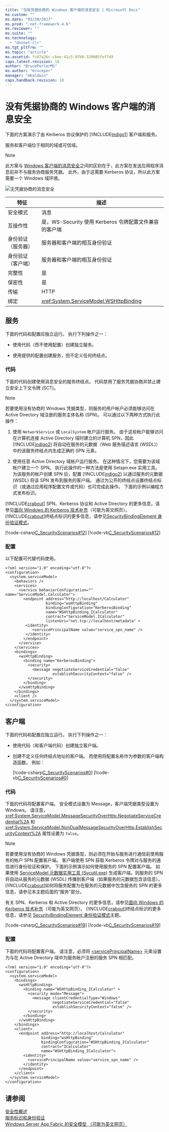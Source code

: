 ```yaml
---
title: "没有凭据协商的 Windows 客户端的消息安全 | Microsoft Docs"
ms.custom: ""
ms.date: "03/30/2017"
ms.prod: ".net-framework-4.6"
ms.reviewer: ""
ms.suite: ""
ms.technology: 
  - "dotnet-clr"
ms.tgt_pltfrm: ""
ms.topic: "article"
ms.assetid: fc07a26c-cbee-41c5-8fb0-329085fef749
caps.latest.revision: 18
author: "BrucePerlerMS"
ms.author: "bruceper"
manager: "mbaldwin"
caps.handback.revision: 18
---
```

# 没有凭据协商的 Windows 客户端的消息安全
下面的方案演示了由 Kerberos 协议保护的 [!INCLUDE[indigo1](../../../../includes/indigo1-md.md)] 客户端和服务。  
  
 服务和客户端位于相同的域或可信域。  
  
> [!NOTE]
>  此方案与 [Windows 客户端的消息安全](../../../../docs/framework/wcf/feature-details/message-security-with-a-windows-client.md)之间的区别在于，此方案在发送应用程序消息前并不与服务协商服务凭据。  此外，由于这需要 Kerberos 协议，所以此方案需要一个 Windows 域环境。  
  
 ![无凭据协商的消息安全](../../../../docs/framework/wcf/feature-details/media/0c9f9baa-2439-4ef9-92f4-43c242d85d0d.gif "0c9f9baa\-2439\-4ef9\-92f4\-43c242d85d0d")  
  
|特征|描述|  
|--------|--------|  
|安全模式|消息|  
|互操作性|是，WS\-Security 使用 Kerberos 令牌配置文件兼容的客户端|  
|身份验证（服务器）|服务器和客户端的相互身份验证|  
|身份验证（客户端）|服务器和客户端的相互身份验证|  
|完整性|是|  
|保密性|是|  
|传输|HTTP|  
|绑定|<xref:System.ServiceModel.WSHttpBinding>|  
  
## 服务  
 下面的代码和配置应独立运行。  执行下列操作之一：  
  
-   使用代码（而不使用配置）创建独立服务。  
  
-   使用提供的配置创建服务，但不定义任何终结点。  
  
### 代码  
 下面的代码创建使用消息安全的服务终结点。  代码禁用了服务凭据协商并禁止建立安全上下文令牌 \(SCT\)。  
  
> [!NOTE]
>  若要使用没有协商的 Windows 凭据类型，则服务的用户帐户必须能够访问在 Active Directory 域注册的服务主体名称 \(SPN\)。  可以通过以下两种方式执行此操作：  
  
1.  使用 `NetworkService` 或 `LocalSystem` 帐户运行服务。  由于这些帐户能够访问在计算机连接 Active Directory 域时建立的计算机 SPN，因此 [!INCLUDE[indigo2](../../../../includes/indigo2-md.md)] 将自动在服务的元数据（Web 服务描述语言 \(WSDL\)）中的该服务终结点内生成正确的 SPN 元素。  
  
2.  使用任意 Active Directory 域帐户运行服务。  在这种情况下，您需要为该域帐户建立一个 SPN。  执行此操作的一种方法是使用 Setspn.exe 实用工具。  为该服务的帐户创建 SPN 后，配置 [!INCLUDE[indigo2](../../../../includes/indigo2-md.md)] 以通过服务的元数据 \(WSDL\) 将该 SPN 发布到服务的客户端。  通过为公开的终结点设置终结点标识（或通过应用程序配置文件或代码）也可完成此操作。  下面的示例以编程方式发布标识。  
  
 [!INCLUDE[crabout](../../../../includes/crabout-md.md)] SPN、Kerberos 协议和 Active Directory 的更多信息，请参见[面向 Windows 的 Kerberos 技术补充](http://go.microsoft.com/fwlink/?LinkId=88330)（可能为英文网页）。  [!INCLUDE[crabout](../../../../includes/crabout-md.md)]终结点标识的更多信息，请参见[SecurityBindingElement 身份验证模式](../../../../docs/framework/wcf/feature-details/securitybindingelement-authentication-modes.md)。  
  
 [!code-csharp[C_SecurityScenarios#12](../../../../samples/snippets/csharp/VS_Snippets_CFX/c_securityscenarios/cs/source.cs#12)]
 [!code-vb[C_SecurityScenarios#12](../../../../samples/snippets/visualbasic/VS_Snippets_CFX/c_securityscenarios/vb/source.vb#12)]  
  
### 配置  
 以下配置可代替代码使用。  
  
```  
<?xml version="1.0" encoding="utf-8"?>  
<configuration>  
  <system.serviceModel>  
    <behaviors />  
    <services>  
      <service behaviorConfiguration="" name="ServiceModel.Calculator">  
        <endpoint address="http://localhost/Calculator"   
                  binding="wsHttpBinding"  
                  bindingConfiguration="KerberosBinding"  
                  name="WSHttpBinding_ICalculator"  
                  contract="ServiceModel.ICalculator"   
                  listenUri="net.tcp://localhost/metadata" >  
         <identity>  
            <servicePrincipalName value="service_spn_name" />  
         </identity>  
        </endpoint>  
      </service>  
    </services>  
    <bindings>  
      <wsHttpBinding>  
        <binding name="KerberosBinding">  
          <security>  
            <message negotiateServiceCredential="false"   
                     establishSecurityContext="false" />  
          </security>  
        </binding>  
      </wsHttpBinding>  
    </bindings>  
    <client />  
  </system.serviceModel>  
</configuration>  
```  
  
## 客户端  
 下面的代码和配置应独立运行。  执行下列操作之一：  
  
-   使用代码（和客户端代码）创建独立客户端。  
  
-   创建不定义任何终结点地址的客户端。  而使用将配置名称作为参数的客户端构造函数。  例如：  
  
     [!code-csharp[C_SecurityScenarios#0](../../../../samples/snippets/csharp/VS_Snippets_CFX/c_securityscenarios/cs/source.cs#0)]
     [!code-vb[C_SecurityScenarios#0](../../../../samples/snippets/visualbasic/VS_Snippets_CFX/c_securityscenarios/vb/source.vb#0)]  
  
### 代码  
 下面的代码将配置客户端。  安全模式设置为 Message，客户端凭据类型设置为 Windows。  请注意，<xref:System.ServiceModel.MessageSecurityOverHttp.NegotiateServiceCredential%2A> 和 <xref:System.ServiceModel.NonDualMessageSecurityOverHttp.EstablishSecurityContext%2A> 属性设置为 `false`。  
  
> [!NOTE]
>  若要使用没有协商的 Windows 凭据类型，则必须在开始与服务进行通信前使用服务的帐户 SPN 配置客户端。  客户端使用 SPN 获取 Kerberos 令牌对与服务的通信进行身份验证和保护。  下面的示例演示如何使用服务的 SPN 配置客户端。  如果使用 [ServiceModel 元数据实用工具 \(Svcutil.exe\)](../../../../docs/framework/wcf/servicemodel-metadata-utility-tool-svcutil-exe.md) 生成客户端，则服务的 SPN 将自动从服务的元数据 \(WSDL\) 传播到客户端（如果服务的元数据包含该信息）。  [!INCLUDE[crabout](../../../../includes/crabout-md.md)]如何将服务配置为在服务的元数据中包含服务的 SPN 的更多信息，请参见本主题后面的“服务”部分。  
>   
>  有关 SPN、Kerberos 和 Active Directory 的更多信息，请参见[面向 Windows 的 Kerberos 技术补充](http://go.microsoft.com/fwlink/?LinkId=88330)（可能为英文网页）。  [!INCLUDE[crabout](../../../../includes/crabout-md.md)]终结点标识的更多信息，请参见 [SecurityBindingElement 身份验证模式](../../../../docs/framework/wcf/feature-details/securitybindingelement-authentication-modes.md)主题。  
  
 [!code-csharp[C_SecurityScenarios#19](../../../../samples/snippets/csharp/VS_Snippets_CFX/c_securityscenarios/cs/source.cs#19)]
 [!code-vb[C_SecurityScenarios#19](../../../../samples/snippets/visualbasic/VS_Snippets_CFX/c_securityscenarios/vb/source.vb#19)]  
  
### 配置  
 下面的代码将配置客户端。  请注意，必须将 [\<servicePrincipalName\>](../../../../docs/framework/configure-apps/file-schema/wcf/serviceprincipalname.md) 元素设置为与在 Active Directory 域中为服务帐户注册的服务 SPN 相匹配。  
  
```  
<?xml version="1.0" encoding="utf-8"?>  
<configuration>  
  <system.serviceModel>  
    <bindings>  
      <wsHttpBinding>  
        <binding name="WSHttpBinding_ICalculator" >  
          <security mode="Message">  
            <message clientCredentialType="Windows"   
                     negotiateServiceCredential="false"  
                     establishSecurityContext="false" />  
          </security>  
        </binding>  
      </wsHttpBinding>  
    </bindings>  
    <client>  
      <endpoint address="http://localhost/Calculator"   
                binding="wsHttpBinding"  
                bindingConfiguration="WSHttpBinding_ICalculator"  
                contract="ICalculator"  
                name="WSHttpBinding_ICalculator">  
        <identity>  
          <servicePrincipalName value="service_spn_name" />  
        </identity>  
      </endpoint>  
    </client>  
  </system.serviceModel>  
</configuration>  
```  
  
## 请参阅  
 [安全性概述](../../../../docs/framework/wcf/feature-details/security-overview.md)   
 [服务标识和身份验证](../../../../docs/framework/wcf/feature-details/service-identity-and-authentication.md)   
 [Windows Server App Fabric 的安全模型 （可能为英文网页）](http://go.microsoft.com/fwlink/?LinkID=201279&clcid=0x409)
